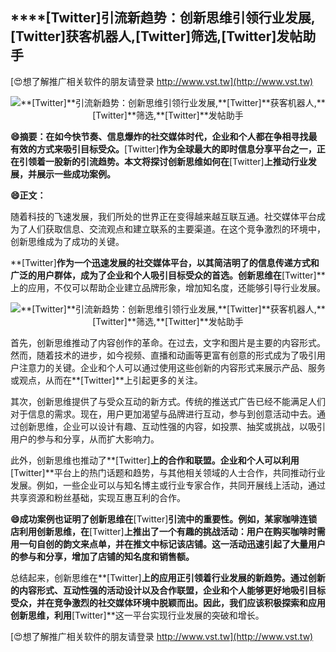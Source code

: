 ## ****[Twitter]**引流新趋势：创新思维引领行业发展,**[Twitter]**获客机器人,**[Twitter]**筛选,**[Twitter]**发帖助手**

[😍想了解推广相关软件的朋友请登录 http://www.vst.tw](http://www.vst.tw)

 <center><img src="https://vst.tw/MP4/tuiguang/png/2.png" alt="**[Twitter]**引流新趋势：创新思维引领行业发展,**[Twitter]**获客机器人,**[Twitter]**筛选,**[Twitter]**发帖助手"></center>

**😄摘要：在如今快节奏、信息爆炸的社交媒体时代，企业和个人都在争相寻找最有效的方式来吸引目标受众。**[Twitter]**作为全球最大的即时信息分享平台之一，正在引领着一股新的引流趋势。本文将探讨创新思维如何在**[Twitter]**上推动行业发展，并展示一些成功案例。**

**😄正文：**

随着科技的飞速发展，我们所处的世界正在变得越来越互联互通。社交媒体平台成为了人们获取信息、交流观点和建立联系的主要渠道。在这个竞争激烈的环境中，创新思维成为了成功的关键。

**[Twitter]**作为一个迅速发展的社交媒体平台，以其简洁明了的信息传递方式和广泛的用户群体，成为了企业和个人吸引目标受众的首选。创新思维在**[Twitter]**上的应用，不仅可以帮助企业建立品牌形象，增加知名度，还能够引导行业发展。

 <center><img src="https://vst.tw/MP4/tuiguang/png/8.png" alt="**[Twitter]**引流新趋势：创新思维引领行业发展,**[Twitter]**获客机器人,**[Twitter]**筛选,**[Twitter]**发帖助手"></center>

首先，创新思维推动了内容创作的革命。在过去，文字和图片是主要的内容形式。然而，随着技术的进步，如今视频、直播和动画等更富有创意的形式成为了吸引用户注意力的关键。企业和个人可以通过使用这些创新的内容形式来展示产品、服务或观点，从而在**[Twitter]**上引起更多的关注。

其次，创新思维提供了与受众互动的新方式。传统的推送式广告已经不能满足人们对于信息的需求。现在，用户更加渴望与品牌进行互动，参与到创意活动中去。通过创新思维，企业可以设计有趣、互动性强的内容，如投票、抽奖或挑战，以吸引用户的参与和分享，从而扩大影响力。

此外，创新思维也推动了**[Twitter]**上的合作和联盟。企业和个人可以利用**[Twitter]**平台上的热门话题和趋势，与其他相关领域的人士合作，共同推动行业发展。例如，一些企业可以与知名博主或行业专家合作，共同开展线上活动，通过共享资源和粉丝基础，实现互惠互利的合作。

**😄成功案例也证明了创新思维在**[Twitter]**引流中的重要性。例如，某家咖啡连锁店利用创新思维，在**[Twitter]**上推出了一个有趣的挑战活动：用户在购买咖啡时需用一句自创的韵文来点单，并在推文中标记该店铺。这一活动迅速引起了大量用户的参与和分享，增加了店铺的知名度和销售额。**

总结起来，创新思维在**[Twitter]**上的应用正引领着行业发展的新趋势。通过创新的内容形式、互动性强的活动设计以及合作联盟，企业和个人能够更好地吸引目标受众，并在竞争激烈的社交媒体环境中脱颖而出。因此，我们应该积极探索和应用创新思维，利用**[Twitter]**这一平台实现行业发展的突破和增长。

[😍想了解推广相关软件的朋友请登录 http://www.vst.tw](http://www.vst.tw)



